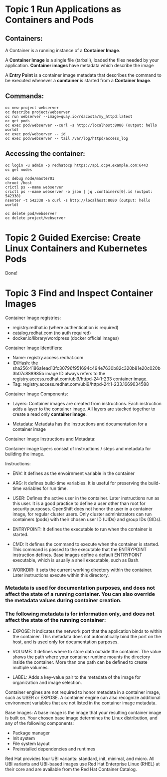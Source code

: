# Topic 1 Run Applications as Containers and Pods

## Containers:
A Container is a running instance of a **Container Image**.

A **Container Image** is a single file (tarball), loaded the files needed by your application. **Container images** have metadata which describe the image

A **Entry Point** is a container image metadata that describes the command to be executed whenever a **comtainer** is started from a **Container Image**.

## Commands:

```
oc new-project webserver
oc describe project/webserver
oc run webserver --image=quay.io/rdacosta/my_httpd:latest
oc get pods
oc exec pod/webserver --curl -s http://localhost:8080 (output: hello world)
oc exec pod/webserver -- id
oc exec pod/webserver -- tail /var/log/httpd/access_log
```

## Accessing the container:

```
oc login -u admin -p redhatocp https://api.ocp4.example.com:6443
oc get nodes

oc debug node/master01
chroot /host
crictl ps --name webserver
crictl ps --name webserver -o json | jq .containers[0].id (output: 542338)
nsenter -t 542338 -a curl -s http://localhost:8080 (output: hello world)
```

```
oc delete pod/webserver
oc delete project/webserver
```
# Topic 2 Guided Exercise: Create Linux Containers and Kubernetes Pods
Done!

# Topic 3 Find and Inspect Container Images

Container Image registries:
- registry.redhat.io (where authentication is required)
- catalog.redhat.com (no auth required)
- docker.io/library/wordpress (docker official images)

Container Image Identifiers:
- Name: registry.access.redhat.com
- ID/Hash: the sha256:4186a1ead13fc30796f951694c494e7630b82c320b81e20c020b3b07c888985b image ID always refers to the registry.access.redhat.com/ubi9/httpd-24:1-233 container image.
- Tag: registry.access.redhat.com/ubi9/httpd-24:1-233.1669634588

Container Image Components:
- Layers: 
Container images are created from instructions. Each instruction adds a layer to the container image. All layers are stacked together to create a read only **container image**.

- Metadata: 
Metadata has the instructions and documentation for a container image

Container Image Instructions and Metadata:

Container image layers consist of instructions / steps and metadata for building the image.

Instructions:

- ENV:
It defines as the envoirnment variable in the container

- ARG:
It defines build-time variables. It is useful for preserving the build-time variables for run time.

- USER:
Defines the active user in the container. Later instructions run as this user. It is a good practice to define a user other than root for security purposes. OpenShift does not honor the user in a container image, for regular cluster users. Only cluster administrators can run containers (pods) with their chosen user ID (UIDs) and group IDs (GIDs).

- ENTRYPOINT:
It defines the executable to run when the container is started.

- CMD:
It defines the command to execute when the container is started. This command is passed to the executable that the ENTRYPOINT instruction defines. Base images define a default ENTRYPOINT executable, which is usually a shell executable, such as Bash.

- WORKDIR:
It sets the current working directory within the container. Later instructions execute within this directory.

### Metadata is used for documentation purposes, and does not affect the state of a running container. You can also override the metadata values during container creation.
### The following metadata is for information only, and does not affect the state of the running container:

- EXPOSE:
It indicates the network port that the application binds to within the container. This metadata does not automatically bind the port on the host, and is used only for documentation purposes.

- VOLUME:
It defines where to store data outside the container. The value shows the path where your container runtime mounts the directory inside the container. More than one path can be defined to create multiple volumes.

- LABEL:
Adds a key-value pair to the metadata of the image for organization and image selection.

Container engines are not required to honor metadata in a container image, such as USER or EXPOSE. A container engine can also recognize additional environment variables that are not listed in the container image metadata.

Base Images:
A base image is the image that your resulting container image is built on. Your chosen base image determines the Linux distribution, and any of the following components:
- Package manager
- Init system
- File system layout
- Preinstalled dependencies and runtimes

Red Hat provides four UBI variants: standard, init, minimal, and micro. All UBI variants and UBI-based images use Red Hat Enterprise Linux (RHEL) at their core and are available from the Red Hat Container Catalog.

